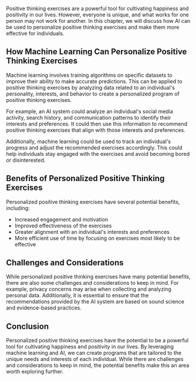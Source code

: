 
Positive thinking exercises are a powerful tool for cultivating happiness and positivity in our lives. However, everyone is unique, and what works for one person may not work for another. In this chapter, we will discuss how AI can be used to personalize positive thinking exercises and make them more effective for individuals.

How Machine Learning Can Personalize Positive Thinking Exercises
----------------------------------------------------------------

Machine learning involves training algorithms on specific datasets to improve their ability to make accurate predictions. This can be applied to positive thinking exercises by analyzing data related to an individual's personality, interests, and behavior to create a personalized program of positive thinking exercises.

For example, an AI system could analyze an individual's social media activity, search history, and communication patterns to identify their interests and preferences. It could then use this information to recommend positive thinking exercises that align with those interests and preferences.

Additionally, machine learning could be used to track an individual's progress and adjust the recommended exercises accordingly. This could help individuals stay engaged with the exercises and avoid becoming bored or disinterested.

Benefits of Personalized Positive Thinking Exercises
----------------------------------------------------

Personalized positive thinking exercises have several potential benefits, including:

* Increased engagement and motivation
* Improved effectiveness of the exercises
* Greater alignment with an individual's interests and preferences
* More efficient use of time by focusing on exercises most likely to be effective

Challenges and Considerations
-----------------------------

While personalized positive thinking exercises have many potential benefits, there are also some challenges and considerations to keep in mind. For example, privacy concerns may arise when collecting and analyzing personal data. Additionally, it is essential to ensure that the recommendations provided by the AI system are based on sound science and evidence-based practices.

Conclusion
----------

Personalized positive thinking exercises have the potential to be a powerful tool for cultivating happiness and positivity in our lives. By leveraging machine learning and AI, we can create programs that are tailored to the unique needs and interests of each individual. While there are challenges and considerations to keep in mind, the potential benefits make this an area worth exploring further.
